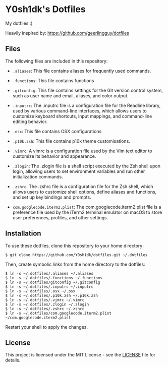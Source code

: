 # Y0sh1dk's Dotfiles

My dotfiles :)

Heavily inspired by: https://github.com/geerlingguy/dotfiles

## Files

The following files are included in this repository:

- `.aliases`: This file contains aliases for frequently used commands.

- `.functions`: This file contains functions

- `.gitconfig`: This file contains settings for the Git version control system, such as user name and email, aliases, and color output.

- `.inputrc`: The .inputrc file is a configuration file for the Readline library, used by various command-line interfaces, which allows users to customize keyboard shortcuts, input mappings, and command-line editing behavior.

- `.osx`: This file contains OSX configurations

- `.p10k.zsh`: This file contains p10k theme customisations.

- `.vimrc`: A vimrc is a configuration file used by the Vim text editor to customize its behavior and appearance.

- `.zlogin`: The .zlogin file is a shell script executed by the Zsh shell upon login, allowing users to set environment variables and run other initialization commands.

- `.zshrc`: The .zshrc file is a configuration file for the Zsh shell, which allows users to customize shell options, define aliases and functions, and set up key bindings and prompts.

- `com.googlecode.iterm2.plist`: The com.googlecode.iterm2.plist file is a preference file used by the iTerm2 terminal emulator on macOS to store user preferences, profiles, and other settings.

## Installation

To use these dotfiles, clone this repository to your home directory:

```
$ git clone https://github.com/Y0sh1dk/dotfiles.git ~/.dotfiles
```

Then, create symbolic links from the home directory to the dotfiles:

```
$ ln -s ~/.dotfiles/.aliases ~/.aliases
$ ln -s ~/.dotfiles/.functions ~/.functions
$ ln -s ~/.dotfiles/gitconfig ~/.gitconfig
$ ln -s ~/.dotfiles/.inputrc ~/.inputrc
$ ln -s ~/.dotfiles/.osx ~/.osx
$ ln -s ~/.dotfiles/.p10k.zsh ~/.p10k.zsh
$ ln -s ~/.dotfiles/.vimrc ~/.vimrc
$ ln -s ~/.dotfiles/.zlogin ~/.zlogin
$ ln -s ~/.dotfiles/.zshrc ~/.zshrc
$ ln -s ~/.dotfiles/com.googlecode.iterm2.plist ~/com.googlecode.iterm2.plist
```

Restart your shell to apply the changes.

## License

This project is licensed under the MIT License - see the [LICENSE](LICENSE) file for details.
